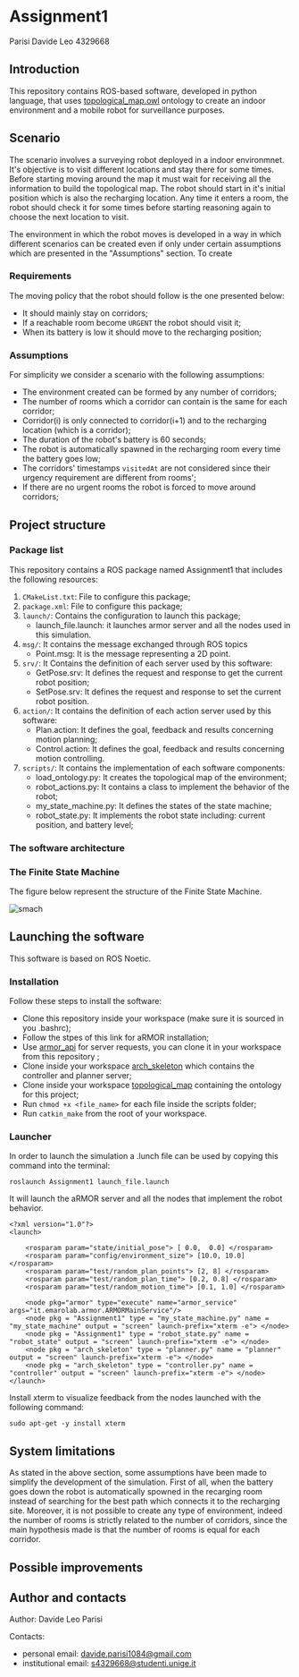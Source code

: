 # Assignment1

Parisi Davide Leo 4329668 

## Introduction ##

This repository contains ROS-based software, developed in python language, that uses [topological_map.owl](https://github.com/buoncubi/topological_map) ontology to create an indoor environment and a mobile robot for surveillance purposes. 

## Scenario ##

The scenario involves a surveying robot deployed in a indoor environmnet. It's objective is to visit different locations and stay there for some times. Before starting moving around the map it must wait for receiving all the information to build the topological map. The robot should start in it's initial position which is also the recharging location. Any time it  enters a room, the robot should check it for some times before starting reasoning again to choose the next location to visit.

The environment in which the robot moves is developed in a way in which different scenarios can be created even if only under certain assumptions which are presented in the "Assumptions" section. To create

### Requirements ###

The moving policy that the robot should follow is the one presented below:
* It should mainly stay on corridors;
* If a reachable room become `URGENT` the robot should visit it;
* When its battery is low it should move to the recharging position;

### Assumptions ###

For simplicity we consider a scenario with the following assumptions:
* The environment created can be formed by any number of corridors;
* The number of rooms which a corridor can contain is the same for each corridor;
* Corridor(i) is only connected to corridor(i+1) and to the recharging location (which is a corridor);
* The duration of the robot's battery is 60 seconds;
* The robot is automatically spawned in the recharging room every time the battery goes low;
* The corridors' timestamps `visitedAt` are not considered since their urgency requirement are different from rooms';
* If there are no urgent rooms the robot is forced to move around corridors;


## Project structure ##

### Package list ###

This repository contains a ROS package named Assignment1 that includes the following resources:
1. `CMakeList.txt`: File to configure this package;
2. `package.xml`: File to configure this package;
3. `launch/`: Contains the configuration to launch this package;
    * launch_file.launch: it launches armor server and all the nodes used in this simulation.
4. `msg/`: It contains the message exchanged through ROS topics
    * Point.msg: It is the message representing a 2D point.
5. `srv/`: It Contains the definition of each server used by this software:
    * GetPose.srv: It defines the request and response to get the current robot position;
    * SetPose.srv: It defines the request and response to set the current robot position.
6. `action/`: It contains the definition of each action server used by this software:
    * Plan.action: It defines the goal, feedback and results concerning motion planning;
    * Control.action: It defines the goal, feedback and results concerning motion controlling.
7. `scripts/`: It contains the implementation of each software components:
    * load_ontology.py: It creates the topological map of the environment;
    * robot_actions.py: It contains a class to implement the behavior of the robot;
    * my_state_machine.py: It defines the states of the state machine;
    * robot_state.py: It implements the robot state including: current position, and battery level;


### The software architecture ###

### The Finite State Machine ###

The figure below represent the structure of the Finite State Machine.

![smach](https://user-images.githubusercontent.com/92155300/204056867-88b33dd0-3f09-4bea-8fbf-265921ca48a1.png)


## Launching the software ##

This software is based on ROS Noetic.

### Installation ###

Follow these steps to install the software:
* Clone this repository inside your workspace (make sure it is sourced in you .bashrc);
* Follow the stpes of this link for aRMOR installation;
* Use [armor_api](https://github.com/EmaroLab/armor_py_api) for server requests, you can clone it in your workspace from this repository ;
* Clone inside your workspace [arch_skeleton](https://github.com/buoncubi/arch_skeleton) which contains the controller and planner server; 
* Clone inside your workspace [topological_map](https://github.com/buoncubi/topological_map) containing the ontology for this project;
* Run `chmod +x <file_name>` for each file inside the scripts folder;
* Run `catkin_make` from the root of your workspace.

### Launcher ###

In order to launch the simulation a .lunch file can be used by copying this command into the terminal:
```
roslaunch Assignment1 launch_file.launch
```
It will launch the aRMOR server and all the nodes that implement the robot behavior.
```
<?xml version="1.0"?>
<launch>

    <rosparam param="state/initial_pose"> [ 0.0,  0.0] </rosparam>
    <rosparam param="config/environment_size"> [10.0, 10.0] </rosparam>
    <rosparam param="test/random_plan_points"> [2, 8] </rosparam>
    <rosparam param="test/random_plan_time"> [0.2, 0.8] </rosparam>
    <rosparam param="test/random_motion_time"> [0.1, 1.0] </rosparam>

    <node pkg="armor" type="execute" name="armor_service" args="it.emarolab.armor.ARMORMainService"/>
    <node pkg = "Assignment1" type = "my_state_machine.py" name = "my_state_machine" output = "screen" launch-prefix="xterm -e"> </node>
    <node pkg = "Assignment1" type = "robot_state.py" name = "robot_state" output = "screen" launch-prefix="xterm -e"> </node>
    <node pkg = "arch_skeleton" type = "planner.py" name = "planner" output = "screen" launch-prefix="xterm -e"> </node>
    <node pkg = "arch_skeleton" type = "controller.py" name = "controller" output = "screen" launch-prefix="xterm -e"> </node>
</launch>
```

Install xterm to visualize feedback from the nodes launched with the following command:

```
sudo apt-get -y install xterm
```


## System limitations ##

As stated in the above section, some assumptions have been made to simplify the development of the simulation. First of all, when the battery goes down the robot is automatically spowned in the recarging room instead of searching for the best path which connects it to the recharging site. Moreover, it is not possible to create any type of environment, indeed the number of rooms is strictly related to the number of corridors, since the main hypothesis made is that the number of rooms is equal for each corridor.

## Possible improvements ##

## Author and contacts ##
Author: Davide Leo Parisi

Contacts:
* personal email: davide.parisi1084@gmail.com
* institutional email: s4329668@studenti.unige.it

